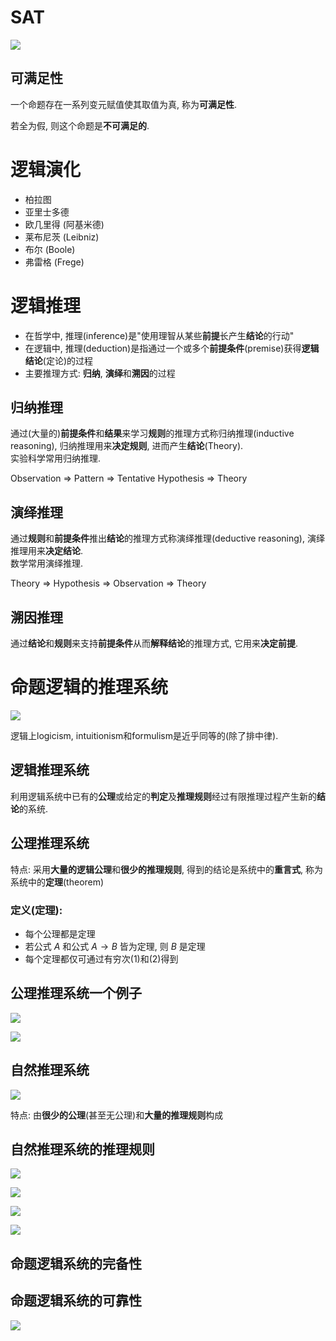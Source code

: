 # SAT

![](2020-10-10-10-24-24.png)

## 可满足性

一个命题存在一系列变元赋值使其取值为真, 称为**可满足性**.

若全为假, 则这个命题是**不可满足的**.

# 逻辑演化

* 柏拉图
* 亚里士多德
* 欧几里得 (阿基米德)
* 莱布尼茨 (Leibniz)
* 布尔 (Boole)
* 弗雷格 (Frege)

# 逻辑推理

* 在哲学中, 推理(inference)是"使用理智从某些**前提**长产生**结论**的行动"
* 在逻辑中, 推理(deduction)是指通过一个或多个**前提条件**(premise)获得**逻辑结论**(定论)的过程
* 主要推理方式: **归纳**, **演绎**和**溯因**的过程

## 归纳推理

通过(大量的)**前提条件**和**结果**来学习**规则**的推理方式称归纳推理(inductive reasoning), 归纳推理用来**决定规则**, 进而产生**结论**(Theory).  
实验科学常用归纳推理.

Observation => Pattern => Tentative Hypothesis => Theory

## 演绎推理

通过**规则**和**前提条件**推出**结论**的推理方式称演绎推理(deductive reasoning), 演绎推理用来**决定结论**.  
数学常用演绎推理.

Theory => Hypothesis => Observation => Theory

## 溯因推理

通过**结论**和**规则**来支持**前提条件**从而**解释结论**的推理方式, 它用来**决定前提**.

# 命题逻辑的推理系统

![](2020-10-10-10-51-29.png)

逻辑上logicism, intuitionism和formulism是近乎同等的(除了排中律).

## 逻辑推理系统

利用逻辑系统中已有的**公理**或给定的**判定**及**推理规则**经过有限推理过程产生新的**结论**的系统.

## 公理推理系统

特点: 采用**大量的逻辑公理**和**很少的推理规则**, 得到的结论是系统中的**重言式**, 称为系统中的**定理**(theorem)

### 定义(定理): 

* 每个公理都是定理
* 若公式 $A$ 和公式 $A \to B$ 皆为定理, 则 $B$ 是定理
* 每个定理都仅可通过有穷次(1)和(2)得到

## 公理推理系统一个例子

![](2020-10-10-11-14-52.png)

![](2020-10-10-11-21-51.png)

## 自然推理系统

![](2020-10-10-11-25-32.png)

特点: 由**很少的公理**(甚至无公理)和**大量的推理规则**构成

## 自然推理系统的推理规则

![](2020-10-10-11-28-25.png)

![](2020-10-10-11-30-07.png)

![](2020-10-10-11-37-01.png)

![](2020-10-10-11-43-39.png)

## 命题逻辑系统的完备性

## 命题逻辑系统的可靠性

![](2020-10-10-11-49-19.png)